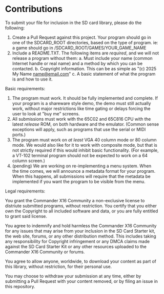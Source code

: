 # Contributions

To submit your file for inclusion in the SD card library, please do the following:

  1. Create a Pull Request against this project. Your program should go in one of the SDCARD_ROOT directories, based on the type of program. ie: a game should go in /SDCARD_ROOT/GAMES/YOUR_GAME_NAME
  2. Include a README.TXT. The following items are _required_, and we will not release a program without them:
     a. Must include your name (common Internet handle or real name) and a method by which you can be contacted.
     b. Copyright information. This can be as simple as "(c) 2025 My Name name@email.com"
     c. A basic statement of what the program is and how to use it.

Basic requirements: 

  1. The program must work. It should be fully implemented and complete. If your program is a shareware style demo, the demo must still actually work, without major restrictions like time gating or delays forcing the user to look at "buy me" screens.
  2. All submissions must work with the 65C02 and 65C816 CPU with the latest _release_ ROM, on both hardware and the emulator. (Common sense exceptions will apply, such as programs that use the serial or MIDI ports.)
  3. The program must work on _at least_ VGA 40 column mode or 80 column mode. We would also like for it to work with composite mode, but that is not strictly required if this would inhibit basic functionality. (For example, a VT-102 terminal program should not be expected to work on a 64 column screen.)
  4. (pending) We are working on re-implementing a menu system. When the time comes, we will announce a metadata format for your program. When this happens, all submissions will require that the metadata be implemented if you want the program to be visible from the menu.

Legal requirements: 

You grant the Commander X16 Community a non-exclusive license to distriute submitted programs, without restriction. 
You certify that you either own the Copyright to all included software and data, or you are fully entitled to grant 
said license. 

You agree to indemnify and hold harmless the Commander X16 Community for any issues that may arise from your 
inclusion in the SD Card Starter kit, the web site, forums, or any other distribution method. This includes taking
any responsibility for Copyright infringement or any DMCA claims made against the SD Card Starter Kit or any other
resources uploaded to the Commander X16 Community or forums.

You agree to allow anyone, worldwide, to download your content as part of this library, without restriction,
for their personal use.

You may choose to withdraw your submission at any time, either by submitting a Pull Request with your content
removed, or by filing an issue in this repository.
